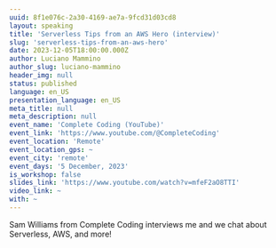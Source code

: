 ```yaml
---
uuid: 8f1e076c-2a30-4169-ae7a-9fcd31d03cd8
layout: speaking
title: 'Serverless Tips from an AWS Hero (interview)'
slug: 'serverless-tips-from-an-aws-hero'
date: 2023-12-05T18:00:00.000Z
author: Luciano Mammino
author_slug: luciano-mammino
header_img: null
status: published
language: en_US
presentation_language: en_US
meta_title: null
meta_description: null
event_name: 'Complete Coding (YouTube)'
event_link: 'https://www.youtube.com/@CompleteCoding'
event_location: 'Remote'
event_location_gps: ~
event_city: 'remote'
event_days: '5 December, 2023'
is_workshop: false
slides_link: 'https://www.youtube.com/watch?v=mfeF2aO8TTI'
video_link: ~
with: ~
---
```


Sam Williams from Complete Coding interviews me and we chat about Serverless, AWS, and more!
